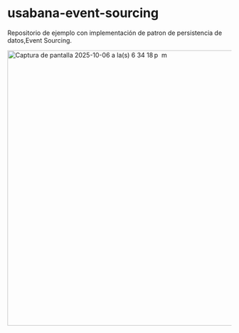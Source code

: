 # usabana-event-sourcing
Repositorio de ejemplo con implementación de patron de  persistencia de datos,Event Sourcing.

<img width="1737" height="619" alt="Captura de pantalla 2025-10-06 a la(s) 6 34 18 p  m" src="https://github.com/user-attachments/assets/99c835e3-aa47-4fdc-affa-dbcab6529388" />
